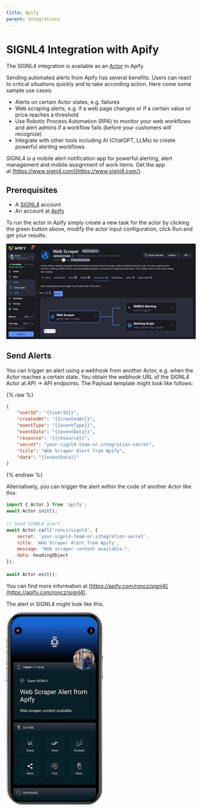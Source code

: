 ```yaml
---
title: Apify
parent: Integrations
---
```


# SIGNL4 Integration with Apify

The SIGNL4 integration is available as an [Actor](https://apify.com/roncz/signl4) in Apify.

Sending automated alerts from Apify has several benefits. Users can react to critical situations quickly and to take according action. Here come some sample use cases:

- Alerts on certain Actor states, e.g. failures
- Web scraping alerts, e.g. if a web page changes or if a certain value or price reaches a threshold
- Use Robotic Process Automation (RPA) to monitor your web workflows and alert admins if a workflow fails (before your customers will recognize)
- Integrate with other tools including AI (ChatGPT, LLMs) to create powerful alerting workflows

SIGNL4 is a mobile alert notification app for powerful alerting, alert management and mobile assignment of work items. Get the app at [https://www.signl4.com](https://www.signl4.com/).

## Prerequisites
- A [SIGNL4](https://www.signl4.com/) account
- An account at [Apify](https://apify.com/)

To run the actor in Apify simply create a new task for the actor by clicking the green button above, modify the actor input configuration, click Run and get your results.

![Apify Actors](apify-actors.png)

## Send Alerts
You can trigger an alert using a webhook from another Actor, e.g. when the Actor reaches a certain state. You obtain the webhook URL of the SIGNL4 Actor at API -> API endpoints. The Payload template might look like follows:

{% raw %}
```json
{
    "userId": "{{userId}}",
    "createdAt": "{{createdAt}}",
    "eventType": "{{eventType}}",
    "eventData": "{{eventData}}",
    "resource": "{{resource}}",
    "secret": "your-signl4-team-or-integration-secret",
    "title": "Web Scraper Alert from Apify",
    "data": "{{eventData}}"
}
```
{% endraw %}

Alternatively, you can trigger the alert within the code of another Actor like this:

```javascript
import { Actor } from 'apify';
await Actor.init();

// Send SIGNL4 alert
await Actor.call('roncz/signl4', {
    secret: 'your-signl4-team-or-integration-secret',
    title: 'Web Scraper Alert from Apify',
    message: "Web scraper content available.",
    data: headingObject
});

await Actor.exit();
```

You can find more information at [https://apify.com/roncz/signl4](https://apify.com/roncz/signl4).

The alert in SIGNL4 might look like this.

![SIGNL4 Alert](signl4-apify.png)
